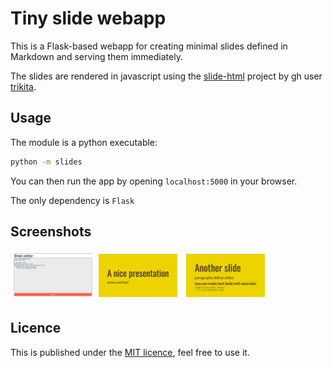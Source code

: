 # Tiny slide webapp

This is a Flask-based webapp for creating minimal slides defined in Markdown and serving them immediately.

The slides are rendered in javascript using the [slide-html](https://github.com/trikita/slide-html) project by gh user [trikita](https://github.com/trikita/).

## Usage

The module is a python executable:
```bash
python -m slides
```
You can then run the app by opening `localhost:5000` in your browser.

The only dependency is `Flask`

## Screenshots

<img src="static/editor.png?raw=true" width="25%" style="margin: 1%;"><img src="static/slide-1.png?raw=true" width=25% style="margin: 1%;"> <img src="static/slide-2.png?raw=true" width=25% style="margin: 1%;">

## Licence

This is published under the [MIT licence](LICENSE), feel free to use it.
